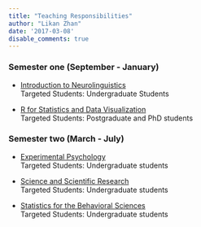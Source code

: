 ```yaml
---
title: "Teaching Responsibilities"
author: "Likan Zhan"
date: '2017-03-08'
disable_comments: true
---
```


### Semester one (September - January)

<!---
- [Applied Statistics](/en/teach/Applied-Statistics/) <br>
    Targeted Students: Undergraduate students

- [Introduction to Cognitive Neuroscience](/en/teach/Introduction-to-Cognitive-Neuroscience/) <br>
    Targeted Students: Postgraduate and PhD students
--->

- [Introduction to Neurolinguistics](/en/teach/Introduction-to-Neurolinguistics/) <br>
    Targeted Students: Undergraduate Students

- [R for Statistics and Data Visualization](/en/teach/R-for-Statistics-Data-Visualization/) <br>
    Targeted Students: Postgraduate and PhD students <br>

### Semester two (March - July)

- [Experimental Psychology](/en/teach/Experimental-Psychology/) <br>
    Targeted Students: Undergraduate students

- [Science and Scientific Research](/en/teach/Science-and-Scientific-Research/) <br>
    Targeted Students: Undergraduate students

- [Statistics for the Behavioral Sciences](/en/teach/Statistics-for-the-Behavioral-Sciences/) <br>
    Targeted Students: Undergraduate students
